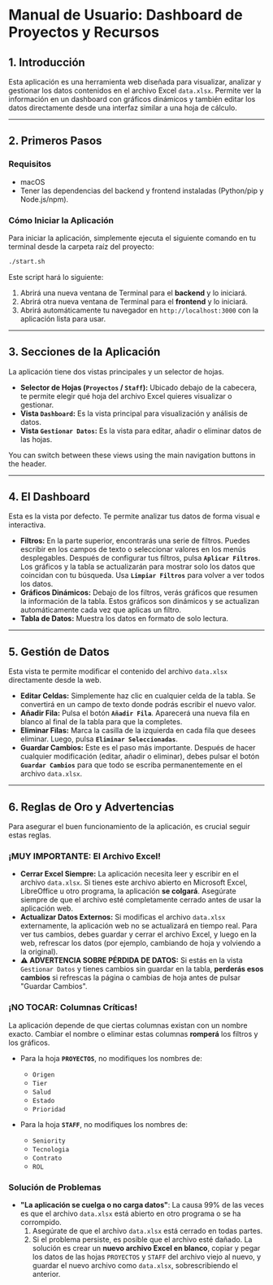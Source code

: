 # Manual de Usuario: Dashboard de Proyectos y Recursos

## 1. Introducción

Esta aplicación es una herramienta web diseñada para visualizar, analizar y gestionar los datos contenidos en el archivo Excel `data.xlsx`. Permite ver la información en un dashboard con gráficos dinámicos y también editar los datos directamente desde una interfaz similar a una hoja de cálculo.

---

## 2. Primeros Pasos

### Requisitos
- macOS
- Tener las dependencias del backend y frontend instaladas (Python/pip y Node.js/npm).

### Cómo Iniciar la Aplicación

Para iniciar la aplicación, simplemente ejecuta el siguiente comando en tu terminal desde la carpeta raíz del proyecto:

```bash
./start.sh
```

Este script hará lo siguiente:
1.  Abrirá una nueva ventana de Terminal para el **backend** y lo iniciará.
2.  Abrirá otra nueva ventana de Terminal para el **frontend** y lo iniciará.
3.  Abrirá automáticamente tu navegador en `http://localhost:3000` con la aplicación lista para usar.

---

## 3. Secciones de la Aplicación

La aplicación tiene dos vistas principales y un selector de hojas.

- **Selector de Hojas (`Proyectos` / `Staff`):** Ubicado debajo de la cabecera, te permite elegir qué hoja del archivo Excel quieres visualizar o gestionar.
- **Vista `Dashboard`:** Es la vista principal para visualización y análisis de datos.
- **Vista `Gestionar Datos`:** Es la vista para editar, añadir o eliminar datos de las hojas.

You can switch between these views using the main navigation buttons in the header.

---

## 4. El Dashboard

Esta es la vista por defecto. Te permite analizar tus datos de forma visual e interactiva.

- **Filtros:** En la parte superior, encontrarás una serie de filtros. Puedes escribir en los campos de texto o seleccionar valores en los menús desplegables. Después de configurar tus filtros, pulsa **`Aplicar Filtros`**. Los gráficos y la tabla se actualizarán para mostrar solo los datos que coincidan con tu búsqueda. Usa **`Limpiar Filtros`** para volver a ver todos los datos.
- **Gráficos Dinámicos:** Debajo de los filtros, verás gráficos que resumen la información de la tabla. Estos gráficos son dinámicos y se actualizan automáticamente cada vez que aplicas un filtro.
- **Tabla de Datos:** Muestra los datos en formato de solo lectura.

---

## 5. Gestión de Datos

Esta vista te permite modificar el contenido del archivo `data.xlsx` directamente desde la web.

- **Editar Celdas:** Simplemente haz clic en cualquier celda de la tabla. Se convertirá en un campo de texto donde podrás escribir el nuevo valor.
- **Añadir Fila:** Pulsa el botón **`Añadir Fila`**. Aparecerá una nueva fila en blanco al final de la tabla para que la completes.
- **Eliminar Filas:** Marca la casilla de la izquierda en cada fila que desees eliminar. Luego, pulsa **`Eliminar Seleccionadas`**.
- **Guardar Cambios:** Este es el paso más importante. Después de hacer cualquier modificación (editar, añadir o eliminar), debes pulsar el botón **`Guardar Cambios`** para que todo se escriba permanentemente en el archivo `data.xlsx`.

---

## 6. Reglas de Oro y Advertencias

Para asegurar el buen funcionamiento de la aplicación, es crucial seguir estas reglas.

### ¡MUY IMPORTANTE: El Archivo Excel!

- **Cerrar Excel Siempre:** La aplicación necesita leer y escribir en el archivo `data.xlsx`. Si tienes este archivo abierto en Microsoft Excel, LibreOffice u otro programa, la aplicación **se colgará**. Asegúrate siempre de que el archivo esté completamente cerrado antes de usar la aplicación web.
- **Actualizar Datos Externos:** Si modificas el archivo `data.xlsx` externamente, la aplicación web no se actualizará en tiempo real. Para ver tus cambios, debes guardar y cerrar el archivo Excel, y luego en la web, refrescar los datos (por ejemplo, cambiando de hoja y volviendo a la original).
- **⚠️ ADVERTENCIA SOBRE PÉRDIDA DE DATOS:** Si estás en la vista `Gestionar Datos` y tienes cambios sin guardar en la tabla, **perderás esos cambios** si refrescas la página o cambias de hoja antes de pulsar "Guardar Cambios".

### ¡NO TOCAR: Columnas Críticas!

La aplicación depende de que ciertas columnas existan con un nombre exacto. Cambiar el nombre o eliminar estas columnas **romperá** los filtros y los gráficos.

- Para la hoja **`PROYECTOS`**, no modifiques los nombres de:
  - `Origen`
  - `Tier`
  - `Salud`
  - `Estado`
  - `Prioridad`

- Para la hoja **`STAFF`**, no modifiques los nombres de:
  - `Seniority`
  - `Tecnologia`
  - `Contrato`
  - `ROL`

### Solución de Problemas

- **"La aplicación se cuelga o no carga datos"**: La causa 99% de las veces es que el archivo `data.xlsx` está abierto en otro programa o se ha corrompido.
  1.  Asegúrate de que el archivo `data.xlsx` está cerrado en todas partes.
  2.  Si el problema persiste, es posible que el archivo esté dañado. La solución es crear un **nuevo archivo Excel en blanco**, copiar y pegar los datos de las hojas `PROYECTOS` y `STAFF` del archivo viejo al nuevo, y guardar el nuevo archivo como `data.xlsx`, sobrescribiendo el anterior.
